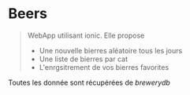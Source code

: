 # Beers

> WebApp utilisant ionic.
> Elle propose 
> - Une nouvelle bierres aléatoire tous les jours 
> - Une liste de bierres par cat
> - L'enrgsitrement de vos bierres favorites

Toutes les donnée sont récupérées de _brewerydb_